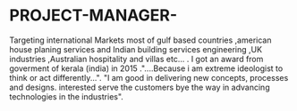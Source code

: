 # PROJECT-MANAGER-
Targeting international Markets most of gulf based countries ,american house planing services and Indian building services engineering ,UK industries ,Australian hospitality and villas etc...  .   I got an award from goverment of kerala (india) in 2015  ."....Because i am  extreme ideologist to think or act differently...".  "I am good in delivering new concepts, processes and designs. interested serve the customers bye the way in advancing technologies in the industries".
